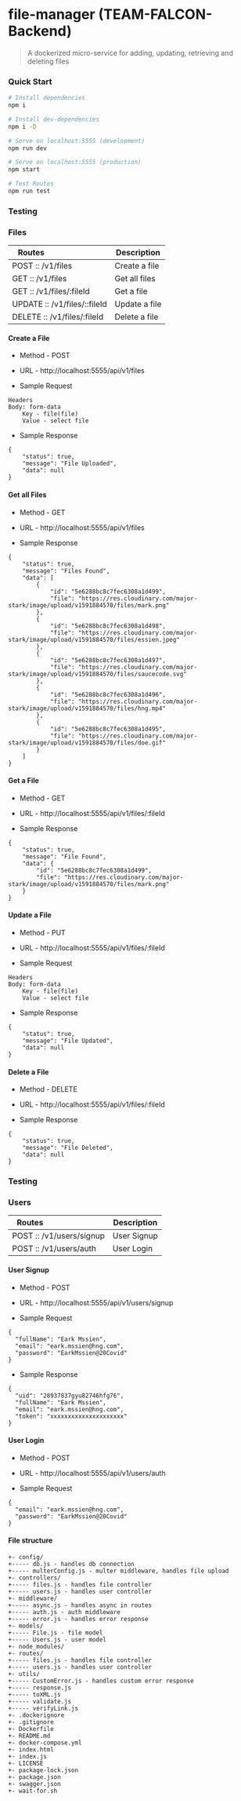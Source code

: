 # file-manager (TEAM-FALCON-Backend)

> A dockerized micro-service for adding, updating, retrieving and deleting files

### Quick Start

```bash
# Install dependencies
npm i

# Install dev-dependencies
npm i -D

# Serve on localhost:5555 (development)
npm run dev

# Serve on localhost:5555 (production)
npm start

# Test Routes
npm run test
```

### Testing

### Files

| Routes&nbsp; &nbsp; &nbsp; &nbsp; &nbsp; &nbsp; &nbsp; &nbsp; &nbsp; &nbsp; &nbsp; &nbsp; &nbsp; &nbsp; | Description                                                        |
| -------------------------------------------------------------------------------------------------------- | ------------------------------------------------------------------ |
| POST :: /v1/files                                                | Create a file                         |
| GET :: /v1/files                                                 | Get all files                         |
| GET :: /v1/files/:fileId                                         | Get a file                            |
| UPDATE :: /v1/files/::fileId                                     | Update a file                         |
| DELETE :: /v1/files/:fileId                                      | Delete a file                         |

#### Create a File

* Method - POST

* URL - http://localhost:5555/api/v1/files

* Sample Request

```
Headers 
Body: form-data
    Key - file(file)
    Value - select file
```

* Sample Response

```
{
    "status": true,
    "message": "File Uploaded",
    "data": null
}
```

#### Get all Files

* Method - GET

* URL - http://localhost:5555/api/v1/files

* Sample Response

```
{
    "status": true,
    "message": "Files Found",
    "data": [
        {
            "id": "5e6288bc8c7fec6308a1d499",
            "file": "https://res.cloudinary.com/major-stark/image/upload/v1591884570/files/mark.png"
        },
        {
            "id": "5e6288bc8c7fec6308a1d498",
            "file": "https://res.cloudinary.com/major-stark/image/upload/v1591884570/files/essien.jpeg"
        },
        {
            "id": "5e6288bc8c7fec6308a1d497",
            "file": "https://res.cloudinary.com/major-stark/image/upload/v1591884570/files/saucecode.svg"
        },
        {
            "id": "5e6288bc8c7fec6308a1d496",
            "file": "https://res.cloudinary.com/major-stark/image/upload/v1591884570/files/hng.mp4"
        },
        {
            "id": "5e6288bc8c7fec6308a1d495",
            "file": "https://res.cloudinary.com/major-stark/image/upload/v1591884570/files/doe.gif"
        }
    ]
}
```

#### Get a File

* Method - GET

* URL - http://localhost:5555/api/v1/files/:fileId

* Sample Response

```
{
    "status": true,
    "message": "File Found",
    "data": {
        "id": "5e6288bc8c7fec6308a1d499",
        "file": "https://res.cloudinary.com/major-stark/image/upload/v1591884570/files/mark.png"
    }
}
```

#### Update a File

* Method - PUT

* URL - http://localhost:5555/api/v1/files/:fileId

* Sample Request

```
Headers 
Body: form-data
    Key - file(file)
    Value - select file
```

* Sample Response

```
{
    "status": true,
    "message": "File Updated",
    "data": null
}
```

#### Delete a File

* Method - DELETE

* URL - http://localhost:5555/api/v1/files/:fileId

* Sample Response

```
{
    "status": true,
    "message": "File Deleted",
    "data": null
}
```

### Testing

### Users

| Routes&nbsp; &nbsp; &nbsp; &nbsp; &nbsp; &nbsp; &nbsp; &nbsp; &nbsp; &nbsp; &nbsp; &nbsp; &nbsp; &nbsp; | Description                                                        |
| -------------------------------------------------------------------------------------------------------- | ------------------------------------------------------------------ |
| POST :: /v1/users/signup                                         | User Signup                                |
| POST :: /v1/users/auth                                           | User Login                                 |

#### User Signup

* Method - POST

* URL - http://localhost:5555/api/v1/users/signup

* Sample Request

```
{
  "fullName": "Eark Mssien",
  "email": "eark.mssien@hng.com",
  "password": "EarkMssien@20Covid"
}
```

* Sample Response

```
{
  "uid": "28937837gyu82746hfg76",
  "fullName": "Eark Mssien",
  "email": "eark.mssien@hng.com",
  "token": "xxxxxxxxxxxxxxxxxxxxx"
}
```
#### User Login

* Method - POST

* URL - http://localhost:5555/api/v1/users/auth

* Sample Request

```
{
  "email": "eark.mssien@hng.com",
  "password": "EarkMssien@20Covid"
}
```

#### File structure
```
+- config/
+----- db.js - handles db connection
+----- multerConfig.js - multer middleware, handles file upload
+- controllers/
+----- files.js - handles file controller
+----- users.js - handles user controller
+- middleware/
+----- async.js - handles async in routes
+----- auth.js - auth middleware
+----- error.js - handles error response
+- models/
+----- File.js - file model
+----- Users.js - user model
+- node_modules/
+- routes/
+----- files.js - handles file controller
+----- users.js - handles user controller
+- utils/
+----- CustomError.js - handles custom error response
+----- response.js
+----- toXML.js
+----- validate.js
+----- verifyLink.js
+- .dockerignore
+- .gitignore
+- Dockerfile
+- README.md
+- docker-compose.yml
+- index.html
+- index.js
+- LICENSE
+- package-lock.json
+- package.json
+- swagger.json
+- wait-for.sh
```